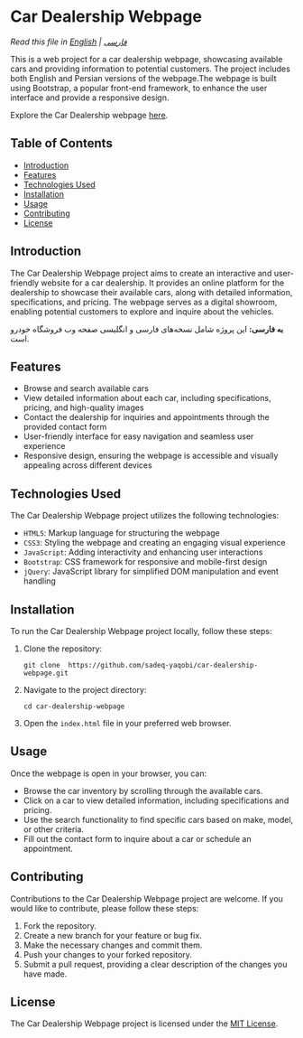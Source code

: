 # Car Dealership Webpage

*Read this file in [English](README.md) | [فارسی](README.fa.md)*

This is a web project for a car dealership webpage, showcasing available cars and providing information to potential customers. The project includes both English and Persian versions of the webpage.The webpage is built using Bootstrap, a popular front-end framework, to enhance the user interface and provide a responsive design. 

Explore the Car Dealership webpage [here](https://sadeq-yaqobi.github.io/car-dealership-webpage/).

## Table of Contents

- [Introduction](#introduction)
- [Features](#features)
- [Technologies Used](#technologies-used)
- [Installation](#installation)
- [Usage](#usage)
- [Contributing](#contributing)
- [License](#license)

## Introduction
The Car Dealership Webpage project aims to create an interactive and user-friendly website for a car dealership. It provides an online platform for the dealership to showcase their available cars, along with detailed information, specifications, and pricing. The webpage serves as a digital showroom, enabling potential customers to explore and inquire about the vehicles.

**به فارسی:** این پروژه شامل نسخه‌های فارسی و انگلیسی صفحه وب فروشگاه خودرو است.



## Features
- Browse and search available cars
- View detailed information about each car, including specifications, pricing, and high-quality images
- Contact the dealership for inquiries and appointments through the provided contact form
- User-friendly interface for easy navigation and seamless user experience
- Responsive design, ensuring the webpage is accessible and visually appealing across different devices

## Technologies Used
The Car Dealership Webpage project utilizes the following technologies:

- `HTML5`: Markup language for structuring the webpage
- `CSS3`: Styling the webpage and creating an engaging visual experience
- `JavaScript`: Adding interactivity and enhancing user interactions
- `Bootstrap`: CSS framework for responsive and mobile-first design
- `jQuery`: JavaScript library for simplified DOM manipulation and event handling

## Installation
To run the Car Dealership Webpage project locally, follow these steps:

1. Clone the repository:

   `git clone  https://github.com/sadeq-yaqobi/car-dealership-webpage.git `

2. Navigate to the project directory:

     `cd car-dealership-webpage`

3. Open the `index.html` file in your preferred web browser.

## Usage
Once the webpage is open in your browser, you can:

- Browse the car inventory by scrolling through the available cars.
- Click on a car to view detailed information, including specifications and pricing.
- Use the search functionality to find specific cars based on make, model, or other criteria.
- Fill out the contact form to inquire about a car or schedule an appointment.

## Contributing
Contributions to the Car Dealership Webpage project are welcome. If you would like to contribute, please follow these steps:

1. Fork the repository.
2. Create a new branch for your feature or bug fix.
3. Make the necessary changes and commit them.
4. Push your changes to your forked repository.
5. Submit a pull request, providing a clear description of the changes you have made.

## License
The Car Dealership Webpage project is licensed under the [MIT License](https://opensource.org/licenses/MIT).
